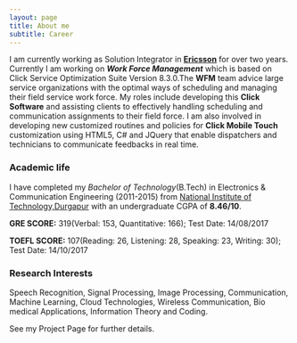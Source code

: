 ```yaml
---
layout: page
title: About me
subtitle: Career
---
```


I am currently working as Solution Integrator in [**Ericsson**](https://www.ericsson.com/en) for over two years. Currently I am working on **_Work Force Management_** which is based on Click Service Optimization Suite Version 8.3.0.The **WFM** team advice large service organizations with the optimal ways of scheduling and managing their field service work force. My roles include developing this **Click Software** and assisting clients to effectively handling scheduling and communication assignments to their field force. I am also involved in developing new customized routines and policies for **Click Mobile Touch** customization using HTML5, C# and JQuery that enable dispatchers and technicians to communicate feedbacks in real time.  



### Academic life

I have completed my _Bachelor of Technology_(B.Tech) in Electronics & Communication Engineering (2011-2015) from [National Institute of Technology,Durgapur](http://www.nitdgp.ac.in/) with an undergraduate CGPA of **8.46/10**.

**GRE SCORE:** 319(Verbal: 153, Quantitative: 166); Test Date: 14/08/2017

**TOEFL SCORE:** 107(Reading: 26, Listening: 28, Speaking: 23, Writing: 30); Test Date: 14/10/2017



### Research Interests

Speech Recognition, Signal Processing, Image Processing, Communication, Machine Learning, Cloud Technologies,  Wireless Communication, Bio medical Applications, Information Theory and Coding.

See my Project Page for further details.
